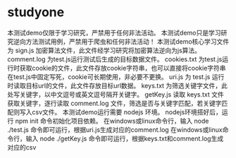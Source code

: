 # studyone
本测试demo仅限于学习研究，严禁用于任何非法活动。
本测试demo只是学习研究逆向方法测试用例，严禁用于爬虫和任何非法活动！
本测试demo核心学习文件为 sign.js 加密算法文件，此文件经学习研究将加密算法逆向为js算法。
comment.log 为test.js运行测试后生成的目标数据文件。
cookies.txt 为test.js运行时获取cookie的文件，此文件存放cookie字符串，也可以直接将cookie字符串在test.js中固定写死，cookie可长期使用，非必要不更换。
uri.js 为 test.js 运行时读取目标url的文件，此文件存放目标url数据。 
keys.txt 为筛选关键字文件，此处写关键字，以中文逗号或英文逗号隔开关键字。
getKey.js 读取 keys.txt 文件获取关键字，逐行读取 comment.log 文件，筛选是否与关键字匹配，若关键字匹配则写入csv文件。
本测试demo运行需要 nodejs 环境。
nodejs环境搭好后，运行 npm init 命令初始化项目依赖。
在windows或linux命令行，输入 node ./test.js 命令即可运行，根据uri.js生成对应的comment.log
在windows或linux命令行，输入 node ./getKey.js 命令即可运行，根据keys.txt和comment.log生成对应的csv
